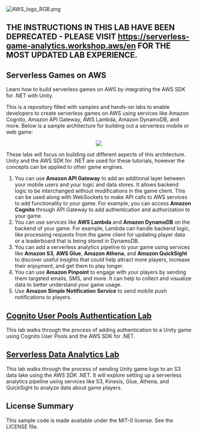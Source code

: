 ![AWS_logo_RGB.png](http://d2a4jpfnohww2y.cloudfront.net/cognito/AWS_logo_RGB.png)

## THE INSTRUCTIONS IN THIS LAB HAVE BEEN DEPRECATED - PLEASE VISIT https://serverless-game-analytics.workshop.aws/en FOR THE MOST UPDATED LAB EXPERIENCE. 

## Serverless Games on AWS

Learn how to build serverless games on AWS by integrating the AWS SDK for .NET with Unity.

This is a repository filled with samples and hands-on labs to enable developers to create serverless games on AWS using services like Amazon Cognito, Amazon API Gateway, AWS Lambda, Amazon DynamoDB, and more. Below is a sample architecture for building out a serverless mobile or web game:

<p align="center"><img src="http://d2a4jpfnohww2y.cloudfront.net/main/Serverless+Gaming.png" /></p>


These labs will focus on building out different aspects of this architecture. Unity and the AWS SDK for .NET are used for these tutorials, however the concepts can be applied to other game engines. 

1. You can use **Amazon API Gateway** to add an additional layer between your mobile users and your logic and data stores. It allows backend logic to be interchanged without modifications in the game client. This can be used along with WebSockets to make API calls to AWS services to add functionality to your game. For example, you can access **Amazon Cognito** through API Gateway to add authentication and authorization to your game. 
2. You can use services like **AWS Lambda** and **Amazon DynamoDB** on the backend of your game. For example, Lambda can handle backend logic, like processing requests from the game client for updating player data or a leaderboard that is being stored in DynamoDB.  
3. You can add a serverless analytics pipeline to your game using services like **Amazon S3**, **AWS Glue**, **Amazon Athena**, and **Amazon QuickSight** to discover useful insights that could help attract more players, increase their enjoyment, and get them to play longer. 
4. You can use **Amazon Pinpoint** to engage with your players by sending them targeted emails, SMS, and more. It can help to collect and visualize data to better understand your game usage. 
5. Use **Amazon Simple Notification Service** to send mobile push notifications to players.


## [Cognito User Pools Authentication Lab](https://github.com/aws-samples/serverless-games-on-aws/tree/master/Cognito%20User%20Pools%20Authentication%20Lab)

This lab walks through the process of adding authentication to a Unity game using Cognito User Pools and the AWS SDK for .NET. 

## [Serverless Data Analytics Lab](https://github.com/aws-samples/serverless-games-on-aws/tree/master/Serverless%20Data%20Analytics%20Lab)

This lab walks through the process of sending Unity game logs to an S3 data lake using the AWS SDK .NET. It will explore setting up a serverless analytics pipeline using services like S3, Kinesis, Glue, Athena, and QuickSight to analyze data about game players. 


## License Summary

This sample code is made available under the MIT-0 license. See the LICENSE file.

